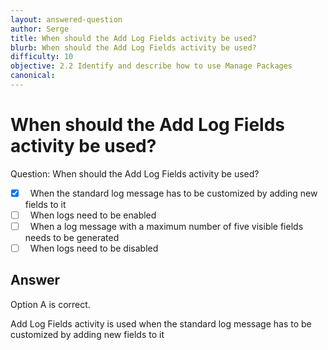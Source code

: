 ```yaml
---
layout: answered-question
author: Serge
title: When should the Add Log Fields activity be used?
blurb: When should the Add Log Fields activity be used?
difficulty: 10
objective: 2.2 Identify and describe how to use Manage Packages
canonical: 
---
```


<h1>When should the Add Log Fields activity be used?</h1>

Question:  When should the Add Log Fields activity be used?

 - [X] &nbsp;  When the standard log message has to be customized by adding new fields to it
 - [ ] &nbsp;  When logs need to be enabled
 - [ ] &nbsp;  When a log message with a maximum number of five visible fields needs to be generated
 - [ ] &nbsp;  When logs need to be disabled

## Answer

Option A is correct.

Add Log Fields activity is used when the standard log message has to be customized by adding new fields to it

